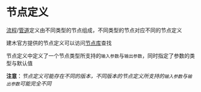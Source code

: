 # 节点定义

[流程](flow-dsl.md)/[管道](guide/pipeline-dsl.md)定义由不同类型的节点组成，不同类型的节点对应不同的节点定义

建木官方提供的节点定义可以访问[节点库](https://hub.jianmu.dev)查找

节点定义中定义了一个节点类型所支持的`输入参数`与`输出参数`，同时指定了参数的类型与默认值

**注意**：*节点定义可能存在不同的版本，不同版本的节点定义所支持的`输入参数`与`输出参数`可能完全不同*